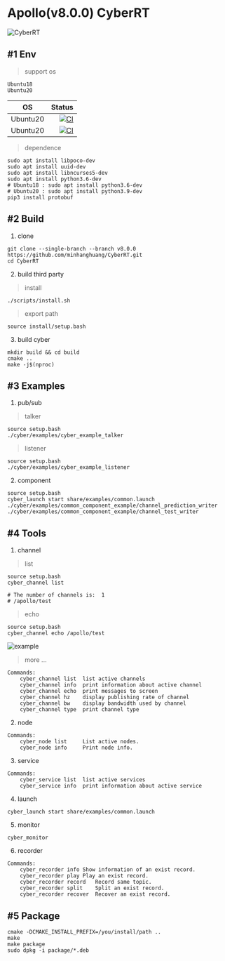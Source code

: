 # Apollo(v8.0.0) CyberRT

![CyberRT](./docs/CyberRT.gif)

## #1 Env

> support os

```shell
Ubuntu18
Ubuntu20
```
| OS        |  Status  |
| ------------- | -----:|
| Ubuntu20  |  [![CI](https://github.com/ros-visualization/rviz/actions/workflows/ci.yaml/badge.svg?branch=noetic-devel)](https://github.com/ros-visualization/rviz/actions/workflows/ci.yaml?query=branch%3Anoetic-devel) |
| Ubuntu20  |  [![CI](https://github.com/minhanghuang/CyberRT/actions/workflows/ci.yaml/badge.svg)](https://github.com/minhanghuang/CyberRT/actions/workflows/ci.yaml) |

> dependence

```shell
sudo apt install libpoco-dev
sudo apt install uuid-dev
sudo apt install libncurses5-dev
sudo apt install python3.6-dev
# Ubuntu18 : sudo apt install python3.6-dev
# Ubuntu20 : sudo apt install python3.9-dev
pip3 install protobuf
```

## #2 Build

1. clone

```shell
git clone --single-branch --branch v8.0.0  https://github.com/minhanghuang/CyberRT.git
cd CyberRT
```

2. build third party

> install

```shell
./scripts/install.sh
```

> export path

```shell
source install/setup.bash
```

3. build cyber

```shell
mkdir build && cd build
cmake ..
make -j$(nproc)
```

## #3 Examples

1. pub/sub

> talker

```shell
source setup.bash
./cyber/examples/cyber_example_talker
```
> listener

```shell
source setup.bash
./cyber/examples/cyber_example_listener
```

2. component

```shell
source setup.bash
cyber_launch start share/examples/common.launch
./cyber/examples/common_component_example/channel_prediction_writer
./cyber/examples/common_component_example/channel_test_writer
```

## #4 Tools

1. channel

> list

```shell
source setup.bash
cyber_channel list

# The number of channels is:  1
# /apollo/test
```

> echo
```shell
source setup.bash
cyber_channel echo /apollo/test
```
![example](docs/cyber_echo.png)

> more ...

```shell
Commands:
	cyber_channel list	list active channels
	cyber_channel info	print information about active channel
	cyber_channel echo	print messages to screen
	cyber_channel hz	display publishing rate of channel
	cyber_channel bw	display bandwidth used by channel
	cyber_channel type	print channel type
```

2. node

```shell
Commands:
	cyber_node list 	List active nodes.
	cyber_node info 	Print node info.
```

3. service

```shell
Commands:
	cyber_service list	list active services
	cyber_service info	print information about active service
```

4. launch

```shell
cyber_launch start share/examples/common.launch
```

5. monitor

```shell
cyber_monitor
```

6. recorder

```shell
Commands:
  	cyber_recorder info	Show information of an exist record.
	cyber_recorder play	Play an exist record.
	cyber_recorder record	Record same topic.
	cyber_recorder split	Split an exist record.
	cyber_recorder recover	Recover an exist record.
```

## #5 Package

```shell
cmake -DCMAKE_INSTALL_PREFIX=/you/install/path ..
make
make package
sudo dpkg -i package/*.deb
```
